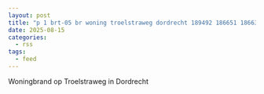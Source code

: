 ```yaml
---
layout: post
title: "p 1 brt-05 br woning troelstraweg dordrecht 189492 186651 186631 186531"
date: 2025-08-15
categories: 
  - rss
tags: 
  - feed
---
```


Woningbrand op Troelstraweg in Dordrecht
